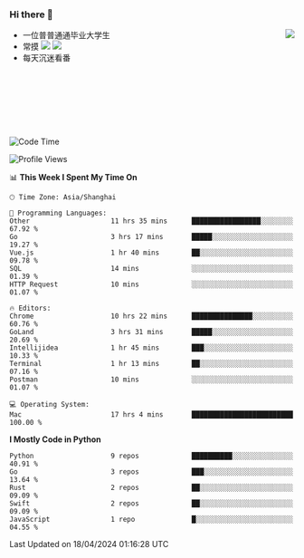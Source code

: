### Hi there 👋


<a href="https://github.com/yanlc39">
  <img align="right" src="https://github-readme-stats.vercel.app/api?username=yanlc39&show_icons=true&hide_border=true&icon_color=586069&title_color=a0a9af">
</a>

- 一位普普通通毕业大学生
- 常摸 ![](https://img.shields.io/badge/-Python-3e74a2?style=flat-square&logo=Python&logoColor=fff) ![](https://img.shields.io/badge/-C%2B%2B-brightgreen?style=flat-square)
- 每天沉迷看番



<br><br><br><br><br><br>


<!--START_SECTION:waka-->
![Code Time](http://img.shields.io/badge/Code%20Time-17%20hrs%204%20mins-blue)

![Profile Views](http://img.shields.io/badge/Profile%20Views-124-blue)

📊 **This Week I Spent My Time On** 

```text
🕑︎ Time Zone: Asia/Shanghai

💬 Programming Languages: 
Other                    11 hrs 35 mins      █████████████████░░░░░░░░   67.92 % 
Go                       3 hrs 17 mins       █████░░░░░░░░░░░░░░░░░░░░   19.27 % 
Vue.js                   1 hr 40 mins        ██░░░░░░░░░░░░░░░░░░░░░░░   09.78 % 
SQL                      14 mins             ░░░░░░░░░░░░░░░░░░░░░░░░░   01.39 % 
HTTP Request             10 mins             ░░░░░░░░░░░░░░░░░░░░░░░░░   01.07 % 

🔥 Editors: 
Chrome                   10 hrs 22 mins      ███████████████░░░░░░░░░░   60.76 % 
GoLand                   3 hrs 31 mins       █████░░░░░░░░░░░░░░░░░░░░   20.69 % 
Intellijidea             1 hr 45 mins        ███░░░░░░░░░░░░░░░░░░░░░░   10.33 % 
Terminal                 1 hr 13 mins        ██░░░░░░░░░░░░░░░░░░░░░░░   07.16 % 
Postman                  10 mins             ░░░░░░░░░░░░░░░░░░░░░░░░░   01.07 % 

💻 Operating System: 
Mac                      17 hrs 4 mins       █████████████████████████   100.00 % 
```

**I Mostly Code in Python** 

```text
Python                   9 repos             ██████████░░░░░░░░░░░░░░░   40.91 % 
Go                       3 repos             ███░░░░░░░░░░░░░░░░░░░░░░   13.64 % 
Rust                     2 repos             ██░░░░░░░░░░░░░░░░░░░░░░░   09.09 % 
Swift                    2 repos             ██░░░░░░░░░░░░░░░░░░░░░░░   09.09 % 
JavaScript               1 repo              █░░░░░░░░░░░░░░░░░░░░░░░░   04.55 % 
```




 Last Updated on 18/04/2024 01:16:28 UTC
<!--END_SECTION:waka-->
